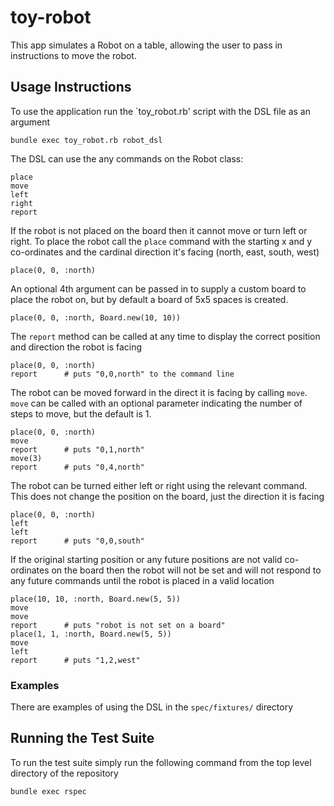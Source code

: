 # toy-robot
This app simulates a Robot on a table, allowing the user to pass in instructions to move the robot.

## Usage Instructions

To use the application run the `toy_robot.rb' script with the DSL file as an argument

    bundle exec toy_robot.rb robot_dsl

The DSL can use the any commands on the Robot class:

    place
    move
    left
    right
    report

If the robot is not placed on the board then it cannot move or turn left or right. To place the robot call
the `place` command with the starting x and y co-ordinates and the cardinal direction it's facing (north, 
east, south, west)

    place(0, 0, :north)

An optional 4th argument can be passed in to supply a custom board to place the robot on, but by default
a board of 5x5 spaces is created.

    place(0, 0, :north, Board.new(10, 10))

The `report` method can be called at any time to display the correct position and direction the robot is facing

    place(0, 0, :north)
    report      # puts "0,0,north" to the command line

The robot can be moved forward in the direct it is facing by calling `move`. `move` can be called with 
an optional parameter indicating the number of steps to move, but the default is 1.

    place(0, 0, :north)
    move    
    report      # puts "0,1,north"
    move(3)
    report      # puts "0,4,north"

The robot can be turned either left or right using the relevant command. This does not change the position
on the board, just the direction it is facing

    place(0, 0, :north)
    left 
    left
    report      # puts "0,0,south" 

If the original starting position or any future positions are not valid co-ordinates on the board then
the robot will not be set and will not respond to any future commands until the robot is placed in a
valid location

    place(10, 10, :north, Board.new(5, 5))
    move
    move
    report      # puts "robot is not set on a board"
    place(1, 1, :north, Board.new(5, 5))
    move
    left
    report      # puts "1,2,west"

### Examples

There are examples of using the DSL in the `spec/fixtures/` directory

## Running the Test Suite

To run the test suite simply run the following command from the top level directory of the repository

    bundle exec rspec

